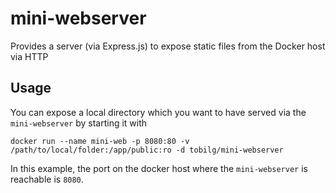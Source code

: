 # mini-webserver
Provides a server (via Express.js) to expose static files from the Docker host via HTTP

## Usage
You can expose a local directory which you want to have served via the `mini-webserver` by starting it with

`docker run --name mini-web -p 8080:80 -v /path/to/local/folder:/app/public:ro -d tobilg/mini-webserver`

In this example, the port on the docker host where the `mini-webserver` is reachable is `8080`.